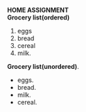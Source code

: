 **HOME ASSIGNMENT**\
**Grocery list(ordered)**
1. eggs
2. bread
3. cereal
4. milk.
   
**Grocery list(unordered)**. 
- eggs. 
- bread. 
- milk. 
- cereal.




